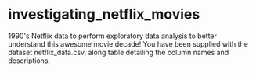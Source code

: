# investigating_netflix_movies
1990's Netflix data to perform exploratory data analysis to better understand this awesome movie decade!
You have been supplied with the dataset netflix_data.csv, along table detailing the column names and descriptions. 
